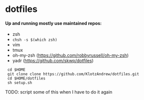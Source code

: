 # dotfiles

#### Up and running mostly use maintained repos:
 
 * zsh
 * `chsh -s $(which zsh)`
 * vim
 * tmux
 * oh-my-zsh (https://github.com/robbyrussell/oh-my-zsh)
 * yadr (https://github.com/skwp/dotfiles)
 
```shell
 cd $HOME
 git clone clone https://github.com/KlotzAndrew/dotfiles.git
 cd $HOME/dotfiles
 sh setup.sh
```


TODO:
script some of this when I have to do it again
